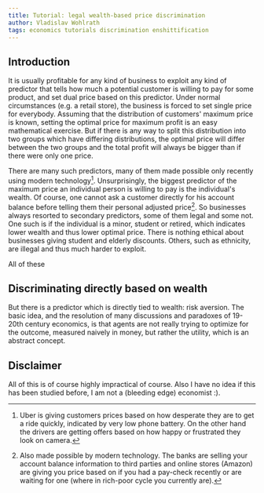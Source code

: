 ```yaml
---
title: Tutorial: legal wealth-based price discrimination
author: Vladislav Wohlrath
tags: economics tutorials discrimination enshittification
---
```


Introduction
------------

It is usually profitable for any kind of business to exploit any kind of predictor that
tells how much a potential customer is willing to pay for some product, and set dual price
based on this predictor.
Under normal circumstances (e.g. a retail store), the business is forced to set single price
for everybody.
Assuming that the distribution of customers' maximum price is known, setting the optimal price 
for maximum profit is an easy mathematical exercise.
But if there is any way to split this distribution into two groups which have differing distributions,
the optimal price will differ between the two groups and the total profit will always be bigger
than if there were only one price.

There are many such predictors, many of them made possible only recently using modern technology[^1].
Unsurprisingly, the biggest predictor of the maximum price an individual person is willing to pay
is the individual's wealth.
Of course, one cannot ask a customer directly for his account balance before telling them their personal
adjusted price[^2].
So businesses always resorted to secondary predictors, some of them legal and some not.
One such is if the individual is a minor, student or retired, which indicates lower wealth and thus
lower optimal price. There is nothing ethical about businesses giving student and elderly discounts.
Others, such as ethnicity, are illegal and thus much harder to exploit.

All of these

Discriminating directly based on wealth
---------------------------------------
But there is a predictor which is directly tied to wealth: risk aversion.
The basic idea, and the resolution of many discussions and paradoxes of 19-20th century economics,
is that agents are not really trying to optimize for the outcome, measured naively in money, but rather
the utility, which is an abstract concept.


Disclaimer
----------
All of this is of course highly impractical of course.
Also I have no idea if this has been studied before, I am not a (bleeding edge) economist :).


[^1]: Uber is giving customers prices based on how desperate they are to get a ride quickly, indicated by very low phone battery. On the other hand the drivers are getting offers based on how happy or frustrated they look on camera.
[^2]: Also made possible by modern technology. The banks are selling your account balance information to third parties and online stores (Amazon) are giving you price based on if you had a pay-check recently or are waiting for one (where in rich-poor cycle you currently are).
